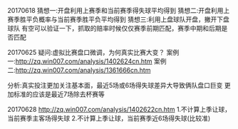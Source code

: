 
20170618
猜想一:开盘利用上赛季和当前赛季得失球平均得到
猜想二:开盘利用上赛季胜平负概率与当前赛季胜平负平均得到
猜想三:利用上盘球队开盘，撇开下盘球队
有空可以验证一下，抓取的赔率时候仅仅赛季前期匹配，赛季中期和后期是否匹配


20170625
疑问:虚拟比赛盘口微调，为何真实比赛大变？
案例一:http://zq.win007.com/analysis/1402624cn.htm
案例二:http://zq.win007.com/analysis/1361666cn.htm

分析:真实投注更加关注基本面，最近5场或6场得失球差异大导致俩队盘口巨变
更加标准的应该是最近7场除去杯赛等

20170628
http://zq.win007.com/analysis/1402622cn.htm
1.不计算上季让球，当前赛季主客场得失球
2.不计算上季让球，当前赛季近6场得失球(比较准)
